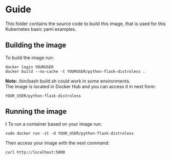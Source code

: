 # Guide
This folder contains the source code to build this image, that is used for this Kubernetes basic yaml examples.
## Building the image
To build the image run:   
```
docker login YOURUSER
docker build --no-cache -t YOURUSER/python-flask-distroless .
```
**Note:** /bin/bash build.sh could work in some environments.   
The image is located in Docker Hub and you can access it in next form:   
```
YOUR_USER/python-flask-distroless
```
## Running the image
t
To run a container based on your image run:   
```
sudo docker run -it -d YOUR_USER/python-flask-distroless
```
Then access your image with the next command:   
```
curl http://localhost:5000
```